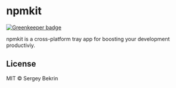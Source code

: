 # npmkit

[![Greenkeeper badge](https://badges.greenkeeper.io/sergeybekrin/npmkit.svg)](https://greenkeeper.io/)

npmkit is a cross-platform tray app for boosting your development productiviy.

## License

MIT &copy; Sergey Bekrin
